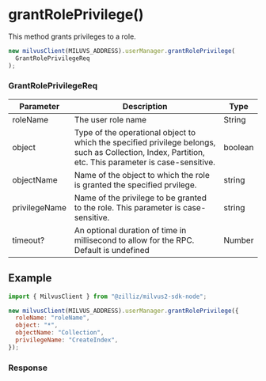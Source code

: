 # grantRolePrivilege()

This method grants privileges to a role.

```javascript
new milvusClient(MILUVS_ADDRESS).userManager.grantRolePrivilege(
  GrantRolePrivilegeReq
);
```

### GrantRolePrivilegeReq

| Parameter     | Description                                                                                                                                           | Type    |
| ------------- | ----------------------------------------------------------------------------------------------------------------------------------------------------- | ------- |
| roleName      | The user role name                                                                                                                                    | String  |
| object        | Type of the operational object to which the specified privilege belongs, such as Collection, Index, Partition, etc. This parameter is case-sensitive. | boolean |
| objectName    | Name of the object to which the role is granted the specified prvilege.                                                                               | string  |
| privilegeName | Name of the privilege to be granted to the role. This parameter is case-sensitive.                                                                    | string  |
| timeout?      | An optional duration of time in millisecond to allow for the RPC. Default is undefined                                                                | Number  |

## Example

```javascript
import { MilvusClient } from "@zilliz/milvus2-sdk-node";

new milvusClient(MILVUS_ADDRESS).userManager.grantRolePrivilege({
  roleName: "roleName",
  object: "*",
  objectName: "Collection",
  privilegeName: "CreateIndex",
});
```

### Response
